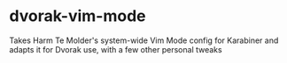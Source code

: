 # dvorak-vim-mode
Takes Harm Te Molder's system-wide Vim Mode config for Karabiner and adapts it for Dvorak use, with a few other personal tweaks
